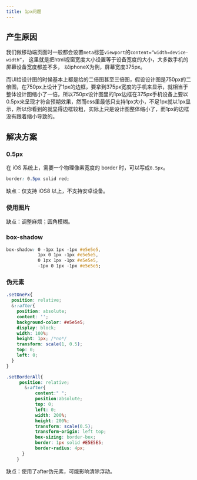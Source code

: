 ```yaml
---
title: 1px问题
---
```


## 产生原因

我们做移动端页面时一般都会设置`meta`标签`viewport`的`content=“width=device-width”`，
这里就是把html视窗宽度大小设置等于设备宽度的大小，大多数手机的屏幕设备宽度都差不多，
以iphoneX为例，屏幕宽度375px。

而UI给设计图的时候基本上都是给的二倍图甚至三倍图，假设设计图是750px的二倍图，在750px上设计了1px的边框，要拿到375px宽度的手机来显示，就相当于整体设计图缩小了一倍，所以750px设计图里的1px边框在375px手机设备上要以0.5px来呈现才符合预期效果，然而css里最低只支持1px大小，不足1px就以1px显示，所以你看到的就显得边框较粗，实际上只是设计图整体缩小了，而1px的边框没有跟着缩小导致的。

## 解决方案

### 0.5px

在 iOS 系统上，需要一个物理像素宽度的 border 时，可以写成`0.5px`。

```css
border: 0.5px solid red;
```

缺点：仅支持 iOS8 以上，不支持安卓设备。

### 使用图片
缺点：调整麻烦；圆角模糊。

### box-shadow

```css
box-shadow: 0 -1px 1px -1px #e5e5e5,
            1px 0 1px -1px #e5e5e5, 
            0 1px 1px -1px #e5e5e5, 
            -1px 0 1px -1px #e5e5e5;
```

### 伪元素

```css title="1个边框"
.setOnePx{
  position: relative;
  &::after{
    position: absolute;
    content: '';
    background-color: #e5e5e5;
    display: block;
    width: 100%;
    height: 1px; /*no*/
    transform: scale(1, 0.5);
    top: 0;
    left: 0;
  }
}

```

```css title="4个边框"
.setBorderAll{
     position: relative;
       &:after{
           content:" ";
           position:absolute;
           top: 0;
           left: 0;
           width: 200%;
           height: 200%;
           transform: scale(0.5);
           transform-origin: left top;
           box-sizing: border-box;
           border: 1px solid #E5E5E5;
           border-radius: 4px;
      }
    }

```

缺点：使用了after伪元素，可能影响清除浮动。
